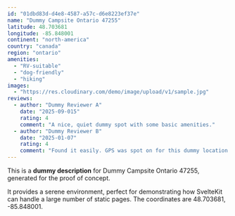 ```yaml
---
id: "01dbd83d-d4e8-4587-a57c-d6e8223ef37e"
name: "Dummy Campsite Ontario 47255"
latitude: 48.703681
longitude: -85.848001
continent: "north-america"
country: "canada"
region: "ontario"
amenities:
  - "RV-suitable"
  - "dog-friendly"
  - "hiking"
images:
  - "https://res.cloudinary.com/demo/image/upload/v1/sample.jpg"
reviews:
  - author: "Dummy Reviewer A"
    date: "2025-09-015"
    rating: 4
    comment: "A nice, quiet dummy spot with some basic amenities."
  - author: "Dummy Reviewer B"
    date: "2025-01-07"
    rating: 4
    comment: "Found it easily. GPS was spot on for this dummy location."
---
```


This is a **dummy description** for Dummy Campsite Ontario 47255, generated for the proof of concept.

It provides a serene environment, perfect for demonstrating how SvelteKit can handle a large number of static pages. The coordinates are 48.703681, -85.848001.
